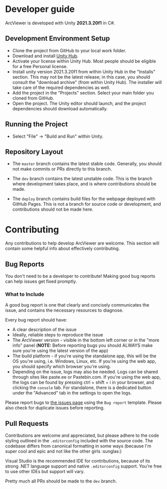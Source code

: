 # Developer guide

ArcViewer is developed with Unity **2021.3.20f1** in C#.

## Development Environment Setup
* Clone the project from GitHub to your local work folder.
* Download and install [Unity Hub](https://unity3d.com/get-unity/download).
* Activate your license within Unity Hub. Most people should be eligible for a free Personal license.
* Install unity version 2021.3.20f1 from within Unity Hub in the "Installs" section. This may not be the latest release; in this case, you should consult the "download archive" (from within Unity Hub). The installer will take care of the required dependencies as well.
* Add the project in the "Projects" section. Select your main folder you cloned from GitHub.
* Open the project. The Unity editor should launch, and the project dependencies should download automatically.

## Running the Project
- Select "File" -> "Build and Run" within Unity.

## Repository Layout
- The `master` branch contains the latest stable code. Generally, you should not make commits or PRs directly to this branch.

- The `dev` branch contains the latest unstable code. This is the branch where development takes place, and is where contributions should be made.

- The `deploy` branch contains build files for the webpage deployed with GitHub Pages. This is not a branch for source code or development, and contributions should not be made here.

# Contributing

Any contributions to help develop ArcViewer are welcome. This section will contain some helpful info about effectively contributing.

## Bug Reports

You don't need to be a developer to contribute! Making good bug reports can help issues get fixed promptly.

### What to Include

A good bug report is one that clearly and concisely communicates the issue, and contains the necessary resources to diagnose.

Every bug report should have:
* A clear description of the issue
* Ideally, reliable steps to reproduce the issue
* The ArcViewer version - visible in the bottom left corner or in the "more info" panel (**NOTE:** Before reporting bugs you should ALWAYS make sure you're using the latest version of the app)
* The build platform - if you're using the standalone app, this will be the OS you're using, i.e. Windows, Linux, etc. If you're using the web app, you should specify which browser you're using.
* Depending on the issue, logs may also be needed. Logs can be shared through sites like paste.ee or Pastebin.com. If you're using the web app, the logs can be found by pressing ctrl + shift + i in your browser, and clicking the `console` tab. For standalone, there is a dedicated button under the "Advanced" tab in the settings to open the logs.

Please report bugs to [the issues page](https://github.com/AllPoland/ArcViewer/issues) using the `Bug report` template. Please also check for duplicate issues before reporting.

## Pull Requests

Contributions are welcome and appreciated, but please adhere to the code styling outlined in the `.editorconfig` included with the source code. The codebase differs from canonical formatting in some ways (because I'm super cool and epic and not like the other girls :sunglas:)

Visual Studio is the recommended IDE for contributions, because of its strong .NET language support and native `.editorconfig` support. You're free to use other IDEs but support will vary.

Pretty much all PRs should be made to the `dev` branch.
